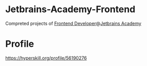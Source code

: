 # Jetbrains-Academy-Frontend
Compreted projects of [Frontend Developer](https://hyperskill.org/tracks/5)@[Jetbrains Academy](https://www.jetbrains.com/ja-jp/academy/)

# Profile
https://hyperskill.org/profile/56190276

